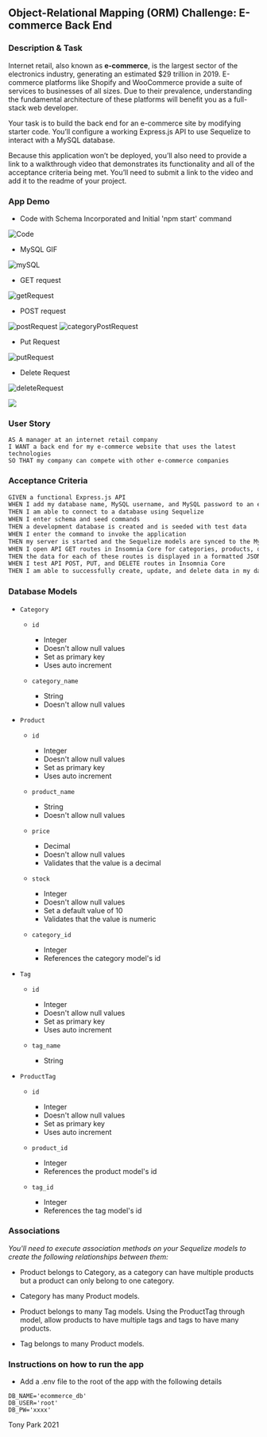 ## Object-Relational Mapping (ORM) Challenge: E-commerce Back End

### Description & Task

Internet retail, also known as **e-commerce**, is the largest sector of the electronics industry, generating an estimated $29 trillion in 2019. E-commerce platforms like Shopify and WooCommerce provide a suite of services to businesses of all sizes. Due to their prevalence, understanding the fundamental architecture of these platforms will benefit you as a full-stack web developer.

Your task is to build the back end for an e-commerce site by modifying starter code. You’ll configure a working Express.js API to use Sequelize to interact with a MySQL database.

Because this application won’t be deployed, you’ll also need to provide a link to a walkthrough video that demonstrates its functionality and all of the acceptance criteria being met. You’ll need to submit a link to the video and add it to the readme of your project.

### App Demo

- Code with Schema Incorporated and Initial 'npm start' command

![Code](./Assets/e-Commerce%20HW%20Assets/code.gif)

- MySQL GIF

![mySQL](./Assets/e-Commerce%20HW%20Assets/mySql.gif)

- GET request

![getRequest](./Assets/e-Commerce%20HW%20Assets/getRequestAll.gif)

- POST request

![postRequest](./Assets/e-Commerce%20HW%20Assets/postRequest.gif)
![categoryPostRequest](./Assets/e-Commerce%20HW%20Assets/categoryPostRequest.gif)

- Put Request

![putRequest](./Assets/e-Commerce%20HW%20Assets/putRequest.gif)

- Delete Request

![deleteRequest](./Assets/e-Commerce%20HW%20Assets/deleteRequest.gif)

![](images/demo-5.gif)

### User Story

```text
AS A manager at an internet retail company
I WANT a back end for my e-commerce website that uses the latest technologies
SO THAT my company can compete with other e-commerce companies
```

### Acceptance Criteria

```md
GIVEN a functional Express.js API
WHEN I add my database name, MySQL username, and MySQL password to an environment variable file
THEN I am able to connect to a database using Sequelize
WHEN I enter schema and seed commands
THEN a development database is created and is seeded with test data
WHEN I enter the command to invoke the application
THEN my server is started and the Sequelize models are synced to the MySQL database
WHEN I open API GET routes in Insomnia Core for categories, products, or tags
THEN the data for each of these routes is displayed in a formatted JSON
WHEN I test API POST, PUT, and DELETE routes in Insomnia Core
THEN I am able to successfully create, update, and delete data in my database
```

### Database Models

- `Category`

  - `id`

    - Integer
    - Doesn't allow null values
    - Set as primary key
    - Uses auto increment

  - `category_name`
    - String
    - Doesn't allow null values

- `Product`

  - `id`

    - Integer
    - Doesn't allow null values
    - Set as primary key
    - Uses auto increment

  - `product_name`

    - String
    - Doesn't allow null values

  - `price`

    - Decimal
    - Doesn't allow null values
    - Validates that the value is a decimal

  - `stock`

    - Integer
    - Doesn't allow null values
    - Set a default value of 10
    - Validates that the value is numeric

  - `category_id`
    - Integer
    - References the category model's id

- `Tag`

  - `id`

    - Integer
    - Doesn't allow null values
    - Set as primary key
    - Uses auto increment

  - `tag_name`
    - String

- `ProductTag`

  - `id`

    - Integer
    - Doesn't allow null values
    - Set as primary key
    - Uses auto increment

  - `product_id`

    - Integer
    - References the product model's id

  - `tag_id`
    - Integer
    - References the tag model's id

### Associations

_You'll need to execute association methods on your Sequelize models to create the following relationships between them:_

- Product belongs to Category, as a category can have multiple products but a product can only belong to one category.

- Category has many Product models.

- Product belongs to many Tag models. Using the ProductTag through model, allow products to have multiple tags and tags to have many products.

- Tag belongs to many Product models.

### Instructions on how to run the app

- Add a .env file to the root of the app with the following details

```text
DB_NAME='ecommerce_db'
DB_USER='root'
DB_PW='xxxx'
```

Tony Park 2021

